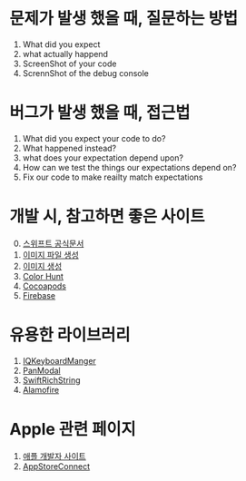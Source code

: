 # 문제가 발생 했을 때, 질문하는 방법
1. What did you expect
2. what actually happend
3. ScreenShot of your code
4. ScrennShot of the debug console

# 버그가 발생 했을 때, 접근법 
1. What did you expect your code to do?
2. What happened instead?
3. what does your expectation depend upon?
4. How can we test the things our expectations depend on?
5. Fix our code to make reailty match expectations

# 개발 시, 참고하면 좋은 사이트 
0. [스위프트 공식문서](https://www.swift.org/documentation)
1. [이미지 파일 생성](https://appicon.co/#image-sets)
2. [이미지 생성](https://www.canva.com/ko_kr/)
3. [Color Hunt](https://colorhunt.co)
4. [Cocoapods](https://cocoapods.org)
5. [Firebase](https://firebase.google.com)

# 유용한 라이브러리 
1. [IQKeyboardManger](https://github.com/hackiftekhar/IQKeyboardManager)
2. [PanModal](https://github.com/slackhq/PanModal)
3. [SwiftRichString](https://github.com/malcommac/SwiftRichString)
4. [Alamofire](https://github.com/Alamofire/Alamofire)

# Apple 관련 페이지
1. [애플 개발자 사이트](https://developer.apple.com/)
2. [AppStoreConnect](https://appstoreconnect.apple.com/login)
